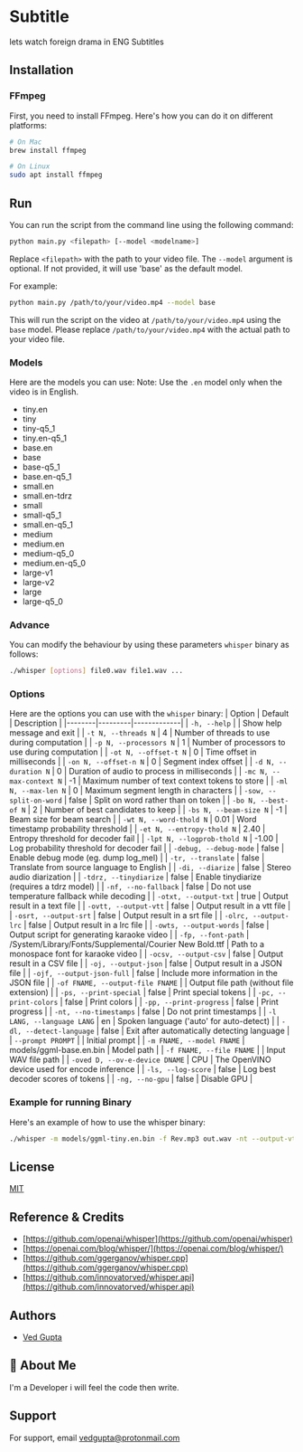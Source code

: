 # Subtitle
lets watch foreign drama in ENG Subtitles

## Installation

### FFmpeg
First, you need to install FFmpeg. Here's how you can do it on different platforms:

```bash
# On Mac
brew install ffmpeg

# On Linux
sudo apt install ffmpeg
```

## Run
You can run the script from the command line using the following command:

```bash
python main.py <filepath> [--model <modelname>]
```
Replace `<filepath>` with the path to your video file. The `--model` argument is optional. If not provided, it will use 'base' as the default model.

For example:
```bash
python main.py /path/to/your/video.mp4 --model base
```
This will run the script on the video at `/path/to/your/video.mp4` using the `base` model.
Please replace `/path/to/your/video.mp4` with the actual path to your video file.


### Models
Here are the models you can use:
Note: Use the `.en` model only when the video is in English.

- tiny.en
- tiny
- tiny-q5_1
- tiny.en-q5_1
- base.en
- base
- base-q5_1
- base.en-q5_1
- small.en
- small.en-tdrz
- small
- small-q5_1
- small.en-q5_1
- medium
- medium.en
- medium-q5_0
- medium.en-q5_0
- large-v1
- large-v2
- large
- large-q5_0

### Advance
You can modify the behaviour by using these parameters `whisper` binary as follows:


```bash
./whisper [options] file0.wav file1.wav ...
```

### Options
Here are the options you can use with the `whisper` binary:
| Option | Default | Description |
|--------|---------|-------------|
| `-h, --help` | | Show help message and exit |
| `-t N, --threads N` | 4 | Number of threads to use during computation |
| `-p N, --processors N` | 1 | Number of processors to use during computation |
| `-ot N, --offset-t N` | 0 | Time offset in milliseconds |
| `-on N, --offset-n N` | 0 | Segment index offset |
| `-d N, --duration N` | 0 | Duration of audio to process in milliseconds |
| `-mc N, --max-context N` | -1 | Maximum number of text context tokens to store |
| `-ml N, --max-len N` | 0 | Maximum segment length in characters |
| `-sow, --split-on-word` | false | Split on word rather than on token |
| `-bo N, --best-of N` | 2 | Number of best candidates to keep |
| `-bs N, --beam-size N` | -1 | Beam size for beam search |
| `-wt N, --word-thold N` | 0.01 | Word timestamp probability threshold |
| `-et N, --entropy-thold N` | 2.40 | Entropy threshold for decoder fail |
| `-lpt N, --logprob-thold N` | -1.00 | Log probability threshold for decoder fail |
| `-debug, --debug-mode` | false | Enable debug mode (eg. dump log_mel) |
| `-tr, --translate` | false | Translate from source language to English |
| `-di, --diarize` | false | Stereo audio diarization |
| `-tdrz, --tinydiarize` | false | Enable tinydiarize (requires a tdrz model) |
| `-nf, --no-fallback` | false | Do not use temperature fallback while decoding |
| `-otxt, --output-txt` | true | Output result in a text file |
| `-ovtt, --output-vtt` | false | Output result in a vtt file |
| `-osrt, --output-srt` | false | Output result in a srt file |
| `-olrc, --output-lrc` | false | Output result in a lrc file |
| `-owts, --output-words` | false | Output script for generating karaoke video |
| `-fp, --font-path` | /System/Library/Fonts/Supplemental/Courier New Bold.ttf | Path to a monospace font for karaoke video |
| `-ocsv, --output-csv` | false | Output result in a CSV file |
| `-oj, --output-json` | false | Output result in a JSON file |
| `-ojf, --output-json-full` | false | Include more information in the JSON file |
| `-of FNAME, --output-file FNAME` | | Output file path (without file extension) |
| `-ps, --print-special` | false | Print special tokens |
| `-pc, --print-colors` | false | Print colors |
| `-pp, --print-progress` | false | Print progress |
| `-nt, --no-timestamps` | false | Do not print timestamps |
| `-l LANG, --language LANG` | en | Spoken language ('auto' for auto-detect) |
| `-dl, --detect-language` | false | Exit after automatically detecting language |
| `--prompt PROMPT` | | Initial prompt |
| `-m FNAME, --model FNAME` | models/ggml-base.en.bin | Model path |
| `-f FNAME, --file FNAME` | | Input WAV file path |
| `-oved D, --ov-e-device DNAME` | CPU | The OpenVINO device used for encode inference |
| `-ls, --log-score` | false | Log best decoder scores of tokens |
| `-ng, --no-gpu` | false | Disable GPU |


### Example for running Binary
Here's an example of how to use the whisper binary:

```bash
./whisper -m models/ggml-tiny.en.bin -f Rev.mp3 out.wav -nt --output-vtt

```

## License

[MIT](https://choosealicense.com/licenses/mit/)


## Reference & Credits

- [https://github.com/openai/whisper](https://github.com/openai/whisper)
- [https://openai.com/blog/whisper/](https://openai.com/blog/whisper/)
- [https://github.com/ggerganov/whisper.cpp](https://github.com/ggerganov/whisper.cpp)
- [https://github.com/innovatorved/whisper.api](https://github.com/innovatorved/whisper.api)

  
## Authors

- [Ved Gupta](https://www.github.com/innovatorved)

  
## 🚀 About Me
I'm a Developer i will feel the code then write.

  
## Support

For support, email vedgupta@protonmail.com